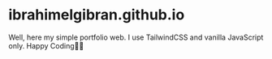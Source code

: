 # ibrahimelgibran.github.io
Well, here my simple portfolio web. I use TailwindCSS and vanilla JavaScript only.
Happy Coding🙌😊
